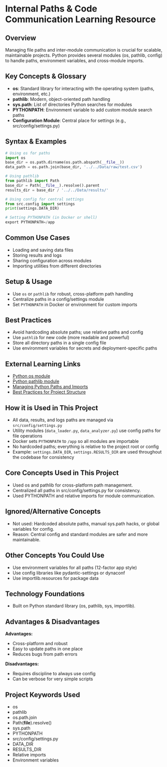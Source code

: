 # Internal Paths & Code Communication Learning Resource

## Overview
Managing file paths and inter-module communication is crucial for scalable, maintainable projects. Python provides several modules (os, pathlib, config) to handle paths, environment variables, and cross-module imports.

## Key Concepts & Glossary
- **os**: Standard library for interacting with the operating system (paths, environment, etc.)
- **pathlib**: Modern, object-oriented path handling
- **sys.path**: List of directories Python searches for modules
- **PYTHONPATH**: Environment variable to add custom module search paths
- **Configuration Module**: Central place for settings (e.g., src/config/settings.py)

## Syntax & Examples
```python
# Using os for paths
import os
base_dir = os.path.dirname(os.path.abspath(__file__))
data_path = os.path.join(base_dir, '../../Data/raw/test.csv')

# Using pathlib
from pathlib import Path
base_dir = Path(__file__).resolve().parent
results_dir = base_dir / '../../Data/results/'

# Using config for central settings
from src.config import settings
print(settings.DATA_DIR)

# Setting PYTHONPATH (in Docker or shell)
export PYTHONPATH=/app
```

## Common Use Cases
- Loading and saving data files
- Storing results and logs
- Sharing configuration across modules
- Importing utilities from different directories

## Setup & Usage
- Use `os` or `pathlib` for robust, cross-platform path handling
- Centralize paths in a config/settings module
- Set `PYTHONPATH` in Docker or environment for custom imports

## Best Practices
- Avoid hardcoding absolute paths; use relative paths and config
- Use `pathlib` for new code (more readable and powerful)
- Store all directory paths in a single config file
- Use environment variables for secrets and deployment-specific paths

## External Learning Links
- [Python os module](https://docs.python.org/3/library/os.html)
- [Python pathlib module](https://docs.python.org/3/library/pathlib.html)
- [Managing Python Paths and Imports](https://realpython.com/python-modules-packages/)
- [Best Practices for Project Structure](https://realpython.com/python-application-layouts/)

## How it is Used in This Project
- All data, results, and logs paths are managed via `src/config/settings.py`
- Utility modules (`data_loader.py`, `data_analyzer.py`) use config paths for file operations
- Docker sets `PYTHONPATH` to `/app` so all modules are importable
- No hardcoded paths; everything is relative to the project root or config
- Example: `settings.DATA_DIR`, `settings.RESULTS_DIR` are used throughout the codebase for consistency 

## Core Concepts Used in This Project
- Used os and pathlib for cross-platform path management.
- Centralized all paths in src/config/settings.py for consistency.
- Used PYTHONPATH and relative imports for module communication.

## Ignored/Alternative Concepts
- Not used: Hardcoded absolute paths, manual sys.path hacks, or global variables for config.
- Reason: Central config and standard modules are safer and more maintainable.

## Other Concepts You Could Use
- Use environment variables for all paths (12-factor app style)
- Use config libraries like pydantic-settings or dynaconf
- Use importlib.resources for package data

## Technology Foundations
- Built on Python standard library (os, pathlib, sys, importlib).

## Advantages & Disadvantages
**Advantages:**
- Cross-platform and robust
- Easy to update paths in one place
- Reduces bugs from path errors

**Disadvantages:**
- Requires discipline to always use config
- Can be verbose for very simple scripts 

## Project Keywords Used
- os
- pathlib
- os.path.join
- Path(__file__).resolve()
- sys.path
- PYTHONPATH
- src/config/settings.py
- DATA_DIR
- RESULTS_DIR
- Relative imports
- Environment variables 